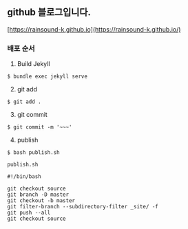 ## github 블로그입니다.
[https://rainsound-k.github.io](https://rainsound-k.github.io/)

### 배포 순서
1. Build Jekyll
```shell
$ bundle exec jekyll serve
```
2. git add
```shell
$ git add .
```
3. git commit
```shell
$ git commit -m '~~~'
```
4. publish
```shell
$ bash publish.sh
```
`publish.sh`
```shell
#!/bin/bash

git checkout source
git branch -D master
git checkout -b master
git filter-branch --subdirectory-filter _site/ -f
git push --all
git checkout source
```
